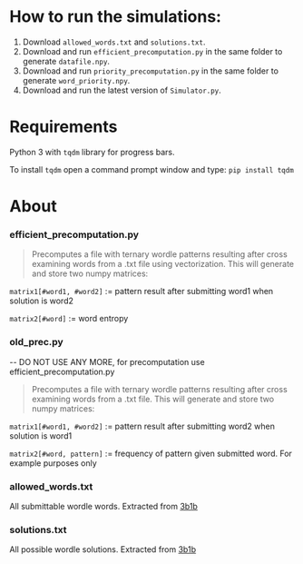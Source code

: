 # How to run the simulations:

1. Download `allowed_words.txt` and `solutions.txt`.
2. Download and run `efficient_precomputation.py` in the same folder to generate `datafile.npy`.
3. Download and run `priority_precomputation.py` in the same folder to generate `word_priority.npy`.
4. Download and run the latest version of `Simulator.py`.

# Requirements

Python 3 with `tqdm` library for progress bars.

To install `tqdm` open a command prompt window and type:
`pip install tqdm`

# About

 ### efficient_precomputation.py
>Precomputes a file with ternary wordle patterns resulting after cross examining words from a .txt file using vectorization.
>This will generate and store two numpy matrices:

  `matrix1[#word1, #word2]` := pattern result after submitting word1 when solution is word2
  
  `matrix2[#word]` := word entropy

### old_prec.py
-- DO NOT USE ANY MORE, for precomputation use efficient_precomputation.py

>Precomputes a file with ternary wordle patterns resulting after cross examining words from a .txt file.
>This will generate and store two numpy matrices:

  `matrix1[#word1, #word2]` := pattern result after submitting word2 when solution is word1
  
  `matrix2[#word, pattern]` := frequency of pattern given submitted word. For example purposes only
  
 ### allowed_words.txt
 All submittable wordle words. Extracted from [3b1b](https://github.com/3b1b/videos/tree/master/_2022)
 
 ### solutions.txt
 All possible wordle solutions. Extracted from [3b1b](https://github.com/3b1b/videos/tree/master/_2022)
